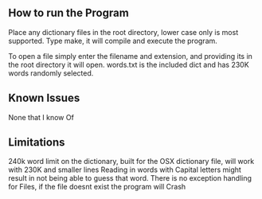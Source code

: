 How to run the Program
------------------------
Place any dictionary files in the root directory, lower case only is most supported.
Type make, it will compile and execute the program.

To open a file simply enter the filename and extension, and providing its in the
root directory it will open. words.txt is the included dict and has 230K words randomly selected.

Known Issues
-------------------
None that I know Of

Limitations
-----------------------
240k word limit on the dictionary, built for the OSX dictionary file, will work with 230K and smaller lines
Reading in words with Capital letters might result in not being able to guess that word.
There is no exception handling for Files, if the file doesnt exist the program will Crash
